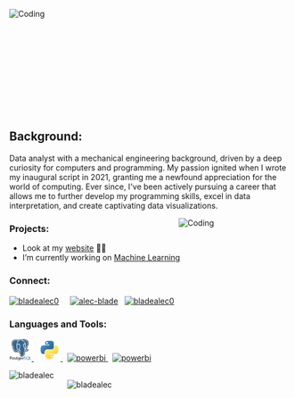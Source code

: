<img align="right" alt="Coding" width="850" src="https://media.licdn.com/dms/image/D4E16AQGEVVe11Gphww/profile-displaybackgroundimage-shrink_350_1400/0/1678635090849?e=1685577600&v=beta&t=4eIh4789txRFIbU9MNon8GUYn0N1g1_MjcFC9aTc-IE"><br><br><br><br><br><br><br><br><br><br><br>

<h2 align="left">Background:</h3>
<p>Data analyst with a mechanical engineering background, driven by a deep curiosity for computers and programming. My passion ignited when I wrote my inaugural script in 2021, granting me a newfound appreciation for the world of computing. Ever since, I've been actively pursuing a career that allows me to further develop my programming skills, excel in data interpretation, and create captivating data visualizations.<br> 
</p>

<img align="right" alt="Coding" width="200" src="https://media3.giphy.com/media/v1.Y2lkPTc5MGI3NjExOTBiMWM3NzUwNjQ2ODg5NDExNWRmYjZlNWUyMmFiMmE4NGNlOTMxMCZjdD1n/HUplkVCPY7jTW/giphy.gif">

<h3 align="left">Projects:</h3>

- Look at my [website](https://www.datablade.website/home) 👨‍💻
- I’m currently working on [Machine Learning](https://github.com/bladealec/machine_learning_practice)

<h3 align="left">Connect:</h3
  
<a href="https://gmail.com/alecblade0" target="blank"><img align="center" src="https://upload.wikimedia.org/wikipedia/commons/thumb/7/7e/Gmail_icon_%282020%29.svg/100px-Gmail_icon_%282020%29.svg.png" alt="bladealec0" height="25" width="35" /></a>
&nbsp; &nbsp;
<a href="https://linkedin.com/in/alec-blade" target="blank"><img align="center" src="https://raw.githubusercontent.com/rahuldkjain/github-profile-readme-generator/master/src/images/icons/Social/linked-in-alt.svg" alt="alec-blade" height="30" width="40" /></a>
&nbsp; 
<a href="https://twitter.com/bladealec0" target="blank"><img align="center" src="https://raw.githubusercontent.com/rahuldkjain/github-profile-readme-generator/master/src/images/icons/Social/twitter.svg" alt="bladealec0" height="30" width="40" /></a>

<h3 align="left">Languages and Tools:</h3>
<p align="left"> <a href="https://www.postgresql.org" target="_blank" rel="noreferrer"> <img src="https://raw.githubusercontent.com/devicons/devicon/master/icons/postgresql/postgresql-original-wordmark.svg" alt="postgresql" width="40" height="40"/> </a>
&nbsp;
<a href="https://www.python.org" target="_blank" rel="noreferrer"> <img src="https://raw.githubusercontent.com/devicons/devicon/master/icons/python/python-original.svg" alt="python" width="40" height="40"/> </a>
&nbsp;
<a href="https://powerbi.microsoft.com/en-us/" target="_blank" rel="noreferrer"> <img src="https://upload.wikimedia.org/wikipedia/en/thumb/2/20/Power_BI_logo.svg/70px-Power_BI_logo.svg.png" alt="powerbi" width="40" height="40"/> </a> 
&nbsp;
<a href="https://www.tableau.com/" target="_blank" rel="noreferrer"> <img src="https://pbs.twimg.com/profile_images/1268207088683020288/d9agkn4h_400x400.jpg" alt="powerbi" width="40" height="40"/> </a> </p>

<p><img align="left" width="400" src="https://github-readme-stats.vercel.app/api?username=bladealec&show_icons=true&locale=en" alt="bladealec",

<p>&nbsp;<img align="right" width="400" src="https://github-readme-streak-stats.herokuapp.com/?user=bladealec&" alt="bladealec", /></p>
